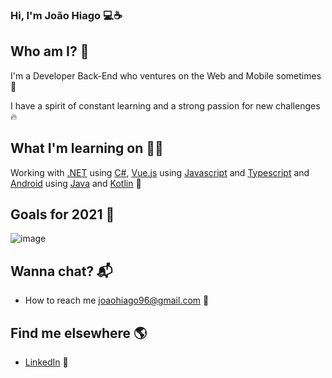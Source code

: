 ### Hi, I'm João Hiago 💻☕
 
## Who am I? 🎤
I'm a Developer Back-End who ventures on the Web and Mobile sometimes 🚀

I have a spirit of constant learning and a strong passion for new challenges 🔥

## What I'm learning on 👨‍💻

Working with [.NET](https://docs.microsoft.com/en-us/aspnet/core/?view=aspnetcore-3.1) using [C#](https://docs.microsoft.com/en-Us/dotnet/csharp/), [Vue.js](https://vuejs.org/v2/guide/) using [Javascript](https://www.javascript.com/) and [Typescript](https://www.typescriptlang.org/docs/) and [Android](https://www.android.com/) using [Java](https://www.java.com/en/) and [Kotlin](https://kotlinlang.org/) 👷

## Goals for 2021 🔭

<!--ts-->
  ![image](https://user-images.githubusercontent.com/47699280/139561837-64870c2e-68ee-4f81-9aed-cd46084e09cb.png)
<!--te-->

## Wanna chat? 📬

<!--ts-->
  * How to reach me joaohiago96@gmail.com 📧
<!--te-->

## Find me elsewhere 🌎

<!--ts-->
  * [LinkedIn](https://www.linkedin.com/in/joaohiago/) 💼
<!--te-->
